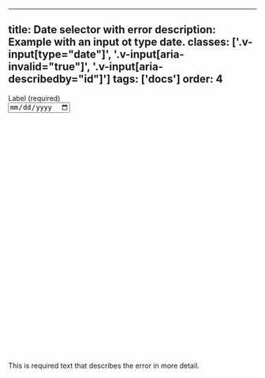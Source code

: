 <!--
 *              Copyright (c) 2025 Visa, Inc.
 *
 * Licensed under the Apache License, Version 2.0 (the "License");
 * you may not use this file except in compliance with the License.
 * You may obtain a copy of the License at
 *
 *         http://www.apache.org/licenses/LICENSE-2.0
 *
 * Unless required by applicable law or agreed to in writing, software
 * distributed under the License is distributed on an "AS IS" BASIS,
 * WITHOUT WARRANTIES OR CONDITIONS OF ANY KIND, either express or implied.
 * See the License for the specific language governing permissions and
 * limitations under the License.
 *
 -->
---
title: Date selector with error
description: Example with an input ot type date.
classes: ['.v-input[type="date"]', '.v-input[aria-invalid="true"]', '.v-input[aria-describedby="id"]']
tags: ['docs']
order: 4
---

<div class="v-flex v-flex-col v-gap-4">
  <label class="v-label" for="date-selector-error">
    Label (required)
  </label>
  <div class="v-input-container v-surface v-flex-row">
    <input class="v-input" id="date-selector-error" name="date-selector-error" type="date" aria-invalid="true" aria-describedby="date-selector-error-message" />
  </div>
  <span class="v-input-message" id="date-selector-error-message" aria-atomic="true" aria-live="assertive">
    <svg aria-hidden="true" class="v-icon v-icon-visa v-icon-tiny" focusable="false" viewbox="0 0 16 16">
      <use href="#visa-error-tiny">
      </use>
    </svg>
    This is required text that describes the error in more detail.
  </span>
</div>
